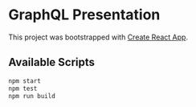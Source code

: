 # GraphQL Presentation

This project was bootstrapped with [Create React App](https://github.com/facebookincubator/create-react-app).

 ## Available Scripts
  ```bash
  npm start		
  npm test	
  npm run build		
  ```
